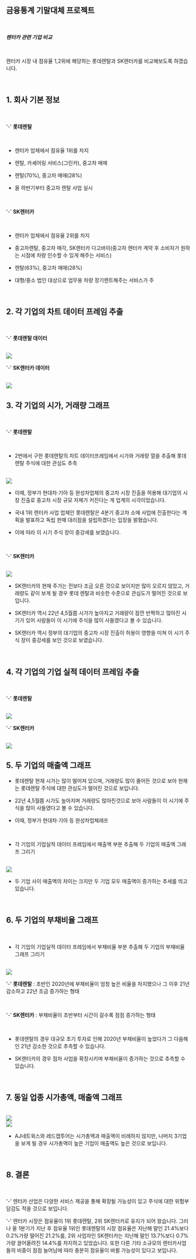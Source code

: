 ## 금융통계 기말대체 프로젝트

<br/>

***렌터카 관련 기업 비교***

<br/>

렌터카 시장 내 점유율 1,2위에 해당하는 롯데렌탈과 SK렌터카를 비교해보도록 하겠습니다.

<br/>

## 1. 회사 기본 정보

<br/>

'-' **롯데렌탈**

<br/>

-   렌터카 업체에서 점유율 1위를 차지

-   렌탈, 카셰어링 서비스(그린카), 중고차 매매

-   렌탈(70%), 중고차 매매(28%)

-   올 하반기부터 중고차 렌탈 사업 실시

<br/>

'-' **SK렌터카**

<br/>

-   렌터카 업체에서 점유율 2위를 차지

-   중고차렌탈, 중고차 매각, SK렌터카 다고바이(중고차 렌터카 계약 후 소비자가 원하는 시점에 차량 인수할 수 있게 해주는 서비스)

-   렌탈(63%), 중고차 매매(28%)

-   대형/중소 법인 대상으로 업무용 차량 장기렌트해주는 서비스가 주

<br/>

## 2. 각 기업의 차트 데이터 프레임 추출

<br/>

'-' **롯데렌탈 데이터**

<br/>

<img src="https://github.com/jeungyuna/my_repo2/blob/main/SK%EB%A0%8C%ED%84%B0%EC%B9%B4%20%EC%B0%A8%ED%8A%B8%20%EB%8D%B0%EC%9D%B4%ED%84%B0%ED%94%84%EB%A0%88%EC%9E%84.png"/>

<br/>

'-' **SK렌터카 데이터**

<br/>

<img src="https://github.com/jeungyuna/my_repo2/blob/main/SK%EB%A0%8C%ED%84%B0%EC%B9%B4%20%EC%B0%A8%ED%8A%B8%20%EB%8D%B0%EC%9D%B4%ED%84%B0%ED%94%84%EB%A0%88%EC%9E%84.png"/>

<br/>

## 3. 각 기업의 시가, 거래량 그래프

<br/>

'-' **롯데렌탈**

<br/>

 - 2번에서 구한 롯데렌탈의 차트 데이터프레임에서 시가와 거래량 열을 추출해 롯데렌탈 주식에 대한 관심도 추측

<br/>

<img src="https://github.com/jeungyuna/my_repo2/blob/main/%EB%A1%AF%EB%8D%B0%EB%A0%8C%ED%83%88%20%EC%8B%9C%EA%B0%80%2C%20%EA%B1%B0%EB%9E%98%EB%9F%89.png"/>

<br/>

- 이때, 정부가 현대차·기아 등 완성차업체의 중고차 시장 진출을 허용해 대기업의 시장 진출로 중고차 시장 규모 자체가 커진다는 게 업계의 시각이었습니다.

- 국내 1위 렌터카 사업 업체인 롯데렌탈은 4분기 중고차 소매 사업에 진출한다는 계획을 발표하고 독립 판매 대리점을 설립하겠다는 입장을 밝혔습니다.

- 이에 따라 이 시기 주식 장이 중강세를 보였습니다.

<br/>

'-' **SK렌터카**

<br/>

<img src="https://github.com/jeungyuna/my_repo2/blob/main/SK%EB%A0%8C%ED%8A%B8%EC%B9%B4%20%EC%8B%9C%EA%B0%80%2C%20%EA%B1%B0%EB%9E%98%EB%9F%89.png"/>

<br/>

-  SK렌터카의 현재 주가는 전보다 조금 오른 것으로 보이지만 많이 오르지 않았고, 거래량도 같이 보게 될 경우 롯데 렌탈과 비슷한 수준으로 관심도가 떨어진 것으로 보입니다.

- SK렌터카 역시 22년 4,5월쯤 시가가 높아지고 거래량이 잠깐 반짝하고 많아진 시기가 있어 사람들이 이 시기에 주식을 많이 사들였다고 볼 수 있습니다.

- SK렌터카 역시 정부의 대기업의 중고차 시장 진출이 허용이 영향을 미쳐 이 시기 주식 장이 중강세를 보인 것으로 보였습니다.

<br/>

## 4. 각 기업의 기업 실적 데이터 프레임 추출

<br/>

'-' **롯데렌탈**

<br/>

<img src="https://github.com/jeungyuna/my_repo2/blob/main/%EB%A1%AF%EB%8D%B0%EB%A0%8C%ED%83%88%20%EA%B8%B0%EC%97%85%EC%8B%A4%EC%A0%81%20%EB%8D%B0%EC%9D%B4%ED%84%B0%ED%94%84%EB%A0%88%EC%9E%84.png"/>

<br/>

'-' **SK렌터카**

<br/>

<img src="https://github.com/jeungyuna/my_repo2/blob/main/SK%EB%A0%8C%ED%84%B0%EC%B9%B4%20%EA%B8%B0%EC%97%85%EC%8B%A4%EC%A0%81%20%EB%8D%B0%EC%9D%B4%ED%84%B0%ED%94%84%EB%A0%88%EC%9E%84.png"/>

<br/>

## 5. 두 기업의 매출액 그래프

- 롯데렌탈 현재 시가는 많이 떨어져 있으며, 거래량도 많이 줄어든 것으로 보아 현재는 롯데렌탈 주식에 대한 관심도가 떨어진 것으로 보입니다.

- 22년 4,5월쯤 시가도 높아지며 거래량도 많아진것으로 보아 사람들이 이 시기에 주식을 많이 사들였다고 볼 수 있습니다.
  
- 이때, 정부가 현대차·기아 등 완성차업체래프

<br/>

-   각 기업의 기업실적 데이터 프레임에서 매출액 부분 추출해 두 기업의 매출액 그래프 그리기

<br/>

<img src="https://github.com/jeungyuna/my_repo2/blob/main/%EB%A1%AF%EB%8D%B0%EB%A0%8C%ED%83%88%2C%20SK%EB%A0%8C%ED%84%B0%EC%B9%B4%20%EB%A7%A4%EC%B6%9C%EC%95%A1.png"/>

<br/>

-   두 기업 사이 매출액의 차이는 크지만 두 기업 모두 매출액이 증가하는 추세를 띄고 있습니다.

<br/>

## 6. 두 기업의 부채비율 그래프

<br/>

-   각 기업의 기업실적 데이터 프레임에서 부채비율 부분 추출해 두 기업의 부채비율 그래프 그리기

<br/>

<img src="https://github.com/jeungyuna/my_repo2/blob/main/%EB%A1%AF%EB%8D%B0%EB%A0%8C%ED%83%88%2C%20SK%EB%A0%8C%ED%84%B0%EC%B9%B4%20%EB%B6%80%EC%B1%84%EB%B9%84%EC%9C%A8.png"/>

<br/>

'-' **롯데렌탈** : 초반인 2020년에 부채비율이 엄청 높은 비율을 차지했으나 그 이후 21년 감소하고 22년 조금 증가하는 형태

<br/>

'-' **SK렌터카** : 부채비율이 초반부터 시간이 갈수록 점점 증가하는 형태

<br/>

- 롯데렌탈의 경우 대규모 초기 투자로 인해 2020년 부채비율이 높았다가 그 다음해인 21년 감소한 것으로 추측할 수 있습니다.
  
- SK렌터카의 경우 점차 사업을 확장시키며 부채비율이 증가하는 것으로 추측할 수 있습니다.

<br/>

## 7. 동일 업종 시가총액, 매출액 그래프

<br/>

<img src="https://github.com/jeungyuna/my_repo2/blob/main/%EB%8F%99%EC%9D%BC%20%EC%97%85%EC%A2%85%20%EB%B9%84%EA%B5%90%20%EB%8D%B0%EC%9D%B4%ED%84%B0%ED%94%84%EB%A0%88%EC%9E%84.png"/>

<br/>

<img src="https://github.com/jeungyuna/my_repo2/blob/main/%EA%B0%81%20%EA%B8%B0%EC%97%85%EC%9D%98%20%EC%8B%9C%EA%B0%80%EC%B4%9D%EC%95%A1%2C%20%EB%A7%A4%EC%B6%9C%EC%95%A1.png"/>

<br/>

-   AJ네트윅스와 레드캡투어는 시가총액과 매출액이 비례하지 않지만, 나머지 3기업을 보게 될 경우 시가총액이 높은 기업이 매출액도 높은 것으로 보입니다.

<br/>

## 8. 결론

<br/>

'-' 렌터카 산업은 다양한 서비스 제공을 통해 확장될 가능성이 있고 주식에 대한 위험부담감도 적을 것으로 보입니다.

'-' 렌터카 시장은 점유율이 1위 롯데렌탈, 2위 SK렌터카로 유지가 되어 왔습니다. 그러나 올 1분기가 지난 후 점유율 1위인 롯데렌탈의 시장 점유율은 지난해 말인 21.4%보다 0.2%가량 떨어진 21.2%를, 2위 사업자인 SK렌터카는 지난해 말인 13.7%보다 0.7%가량 끌어올려진 14.4%를 차지하고 있었습니다. 또한 다른 기타 소규모의 렌터카사업들의 비중이 점점 늘어남에 따라 충분히 점유율이 바뀔 가능성이 있다고 보입니다.
